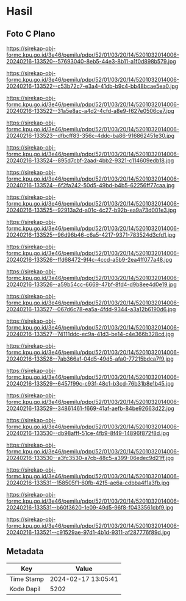 # Hasil

## Foto C Plano

https://sirekap-obj-formc.kpu.go.id/3e46/pemilu/pdpr/52/01/03/20/14/5201032014006-20240216-133520--57693040-8eb5-44e3-8b11-a1f0d898b579.jpg

https://sirekap-obj-formc.kpu.go.id/3e46/pemilu/pdpr/52/01/03/20/14/5201032014006-20240216-133522--c53b72c7-e3a4-41db-b9c4-bb48bcae5ea0.jpg

https://sirekap-obj-formc.kpu.go.id/3e46/pemilu/pdpr/52/01/03/20/14/5201032014006-20240216-133522--31a5e8ac-a4d2-4cfd-a8e9-f627e0506ce7.jpg

https://sirekap-obj-formc.kpu.go.id/3e46/pemilu/pdpr/52/01/03/20/14/5201032014006-20240216-133523--dfbcff83-356c-4ddc-ba86-916862451e30.jpg

https://sirekap-obj-formc.kpu.go.id/3e46/pemilu/pdpr/52/01/03/20/14/5201032014006-20240216-133524--895d7cbf-2aad-4bb2-9321-c114609edb18.jpg

https://sirekap-obj-formc.kpu.go.id/3e46/pemilu/pdpr/52/01/03/20/14/5201032014006-20240216-133524--6f2fa242-50d5-49bd-b4b5-62256ff77caa.jpg

https://sirekap-obj-formc.kpu.go.id/3e46/pemilu/pdpr/52/01/03/20/14/5201032014006-20240216-133525--92913a2d-a01c-4c27-b92b-ea9a73d001e3.jpg

https://sirekap-obj-formc.kpu.go.id/3e46/pemilu/pdpr/52/01/03/20/14/5201032014006-20240216-133525--96d96b46-c6a5-4217-9371-783524d3cfd1.jpg

https://sirekap-obj-formc.kpu.go.id/3e46/pemilu/pdpr/52/01/03/20/14/5201032014006-20240216-133526--ffd68472-9f4c-4ccd-a5b9-2ea4ff077a48.jpg

https://sirekap-obj-formc.kpu.go.id/3e46/pemilu/pdpr/52/01/03/20/14/5201032014006-20240216-133526--a59b54cc-6669-47bf-8fd4-d9b8ee4d0e19.jpg

https://sirekap-obj-formc.kpu.go.id/3e46/pemilu/pdpr/52/01/03/20/14/5201032014006-20240216-133527--067d6c78-ea5a-4fdd-9344-a3a12b6190d6.jpg

https://sirekap-obj-formc.kpu.go.id/3e46/pemilu/pdpr/52/01/03/20/14/5201032014006-20240216-133527--74111ddc-ec9a-41d3-be14-c4e366b328cd.jpg

https://sirekap-obj-formc.kpu.go.id/3e46/pemilu/pdpr/52/01/03/20/14/5201032014006-20240216-133528--7ab366af-04d5-49d5-afa0-77215bdca7f9.jpg

https://sirekap-obj-formc.kpu.go.id/3e46/pemilu/pdpr/52/01/03/20/14/5201032014006-20240216-133529--6457f99c-c93f-48c1-b3cd-76b31b8e1b45.jpg

https://sirekap-obj-formc.kpu.go.id/3e46/pemilu/pdpr/52/01/03/20/14/5201032014006-20240216-133529--34861461-f669-41af-aefb-84be92663d22.jpg

https://sirekap-obj-formc.kpu.go.id/3e46/pemilu/pdpr/52/01/03/20/14/5201032014006-20240216-133530--db98afff-51ce-4fb9-8f49-14896f872f8d.jpg

https://sirekap-obj-formc.kpu.go.id/3e46/pemilu/pdpr/52/01/03/20/14/5201032014006-20240216-133530--a3fc3530-a7cb-48c5-a399-06edec9d21ff.jpg

https://sirekap-obj-formc.kpu.go.id/3e46/pemilu/pdpr/52/01/03/20/14/5201032014006-20240216-133531--158505f1-60fb-42f5-ae6a-cdbba4f1a3fb.jpg

https://sirekap-obj-formc.kpu.go.id/3e46/pemilu/pdpr/52/01/03/20/14/5201032014006-20240216-133531--b60f3620-1e09-49d5-96f8-f0433561cbf9.jpg

https://sirekap-obj-formc.kpu.go.id/3e46/pemilu/pdpr/52/01/03/20/14/5201032014006-20240216-133521--c91529ae-97d1-4b1d-9311-af287776f89d.jpg


## Metadata

| Key        | Value               |
| ---------- | ------------------- |
| Time Stamp | 2024-02-17 13:05:41 |
| Kode Dapil | 5202                |



